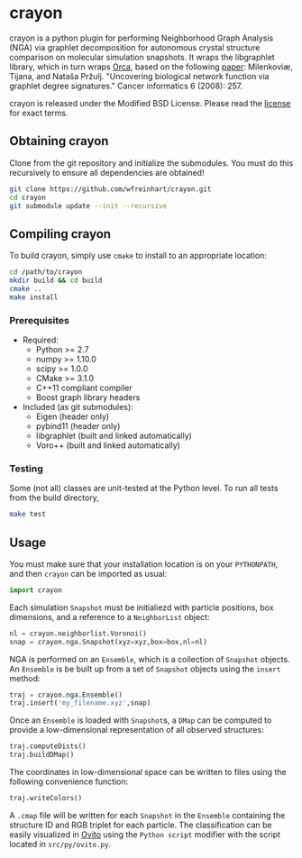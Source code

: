 # crayon

crayon is a python plugin for performing Neighborhood Graph Analysis (NGA) via graphlet decomposition
for autonomous crystal structure comparison on molecular simulation snapshots.
It wraps the libgraphlet library, which in turn wraps [Orca](http://www.biolab.si/supp/orca/orca.html),
based on the following [paper](https://www.ncbi.nlm.nih.gov/pmc/articles/PMC2623288/):
Milenkoviæ, Tijana, and Nataša Pržulj. "Uncovering biological network function via graphlet degree signatures."
Cancer informatics 6 (2008): 257.

crayon is released under the Modified BSD License. Please read the [license](LICENSE.md) for exact terms.

## Obtaining crayon

Clone from the git repository and initialize the submodules. You must do this recursively to ensure all
dependencies are obtained!

```bash
git clone https://github.com/wfreinhart/crayon.git
cd crayon
git submodule update --init --recursive
```

## Compiling crayon

To build crayon, simply use `cmake` to install to an appropriate location:

```bash
cd /path/to/crayon
mkdir build && cd build
cmake ..
make install
```

### Prerequisites

 * Required:
     * Python >= 2.7
     * numpy >= 1.10.0
     * scipy >= 1.0.0
     * CMake >= 3.1.0
     * C++11 compliant compiler
     * Boost graph library headers
 * Included (as git submodules):
     * Eigen (header only)
     * pybind11 (header only)
     * libgraphlet (built and linked automatically)
     * Voro++ (built and linked automatically)

### Testing

Some (not all) classes are unit-tested at the Python level. To run all tests from the build directory,

```bash
make test
```

## Usage

You must make sure that your installation location is on your `PYTHONPATH`, and then `crayon` can
be imported as usual:

```python
import crayon
```

Each simulation `Snapshot` must be initialiezd with particle positions, box dimensions, and a
reference to a `NeighborList` object:

```python
nl = crayon.neighborlist.Voronoi()
snap = crayon.nga.Snapshot(xyz=xyz,box=box,nl=nl)
```

NGA is performed on an `Ensemble`, which is a collection of `Snapshot` objects. An `Ensemble` is
be built up from a set of `Snapshot` objects using the `insert` method:

```python
traj = crayon.nga.Ensemble()
traj.insert('my_filename.xyz',snap)
```

Once an `Ensemble` is loaded with `Snapshot`s, a `DMap` can be computed to provide a low-dimensional
representation of all observed structures:

```python
traj.computeDists()
traj.buildDMap()
```

The coordinates in low-dimensional space can be written to files using the following convenience function:

```python
traj.writeColors()
```

A `.cmap` file will be written for each `Snapshot` in the `Ensemble` containing the structure ID
and RGB triplet for each particle. The classification can be easily visualized in [Ovito](http://www.ovito.org/)
using the `Python script` modifier with the script located in `src/py/ovito.py`.
